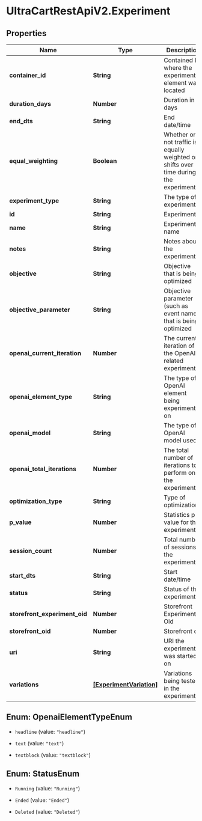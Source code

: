 # UltraCartRestApiV2.Experiment

## Properties

Name | Type | Description | Notes
------------ | ------------- | ------------- | -------------
**container_id** | **String** | Contained ID where the experiment element was located | [optional] 
**duration_days** | **Number** | Duration in days | [optional] 
**end_dts** | **String** | End date/time | [optional] 
**equal_weighting** | **Boolean** | Whether or not traffic is equally weighted or shifts over time during the experiment | [optional] 
**experiment_type** | **String** | The type of experiment | [optional] 
**id** | **String** | Experiment id | [optional] 
**name** | **String** | Experiment name | [optional] 
**notes** | **String** | Notes about the experiment | [optional] 
**objective** | **String** | Objective that is being optimized | [optional] 
**objective_parameter** | **String** | Objective parameter (such as event name) that is being optimized | [optional] 
**openai_current_iteration** | **Number** | The current iteration of the OpenAI related experiment | [optional] 
**openai_element_type** | **String** | The type of OpenAI element being experimented on | [optional] 
**openai_model** | **String** | The type of OpenAI model used | [optional] 
**openai_total_iterations** | **Number** | The total number of iterations to perform on the experiment | [optional] 
**optimization_type** | **String** | Type of optimization | [optional] 
**p_value** | **Number** | Statistics p-value for the experiment | [optional] 
**session_count** | **Number** | Total number of sessions in the experiment | [optional] 
**start_dts** | **String** | Start date/time | [optional] 
**status** | **String** | Status of the experiment | [optional] 
**storefront_experiment_oid** | **Number** | Storefront Experiment Oid | [optional] 
**storefront_oid** | **Number** | Storefront oid | [optional] 
**uri** | **String** | URI the experiment was started on | [optional] 
**variations** | [**[ExperimentVariation]**](ExperimentVariation.md) | Variations being tested in the experiment | [optional] 



## Enum: OpenaiElementTypeEnum


* `headline` (value: `"headline"`)

* `text` (value: `"text"`)

* `textblock` (value: `"textblock"`)





## Enum: StatusEnum


* `Running` (value: `"Running"`)

* `Ended` (value: `"Ended"`)

* `Deleted` (value: `"Deleted"`)




